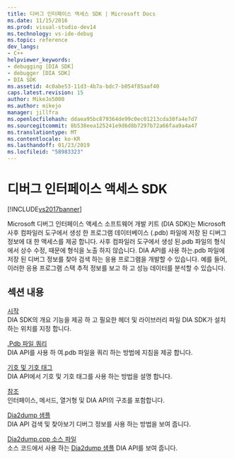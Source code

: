 ```yaml
---
title: 디버그 인터페이스 액세스 SDK | Microsoft Docs
ms.date: 11/15/2016
ms.prod: visual-studio-dev14
ms.technology: vs-ide-debug
ms.topic: reference
dev_langs:
- C++
helpviewer_keywords:
- debugging [DIA SDK]
- debugger [DIA SDK]
- DIA SDK
ms.assetid: 4c0abe53-11d3-4b7a-bdc7-b054f85aaf40
caps.latest.revision: 15
author: MikeJo5000
ms.author: mikejo
manager: jillfra
ms.openlocfilehash: ddaea95bc879364de99c0ec01213cda30fa4e7d7
ms.sourcegitcommit: 8b538eea125241e9d6d8b7297b72a66faa9a4a47
ms.translationtype: MT
ms.contentlocale: ko-KR
ms.lasthandoff: 01/23/2019
ms.locfileid: "58983323"
---
```

# <a name="debug-interface-access-sdk"></a>디버그 인터페이스 액세스 SDK
[!INCLUDE[vs2017banner](../../includes/vs2017banner.md)]

Microsoft 디버그 인터페이스 액세스 소프트웨어 개발 키트 (DIA SDK)는 Microsoft 사후 컴파일러 도구에서 생성 한 프로그램 데이터베이스 (.pdb) 파일에 저장 된 디버그 정보에 대 한 액세스를 제공 합니다. 사후 컴파일러 도구에서 생성 된.pdb 파일의 형식에서 상수 수정, 때문에 형식을 노출 하지 않습니다. DIA API를 사용 하는.pdb 파일에 저장 된 디버그 정보를 찾아 검색 하는 응용 프로그램을 개발할 수 있습니다. 예를 들어, 이러한 응용 프로그램 스택 추적 정보를 보고 하 고 성능 데이터를 분석할 수 있습니다.  
  
## <a name="in-this-section"></a>섹션 내용  
 [시작](../../debugger/debug-interface-access/getting-started-debug-interface-access-sdk.md)  
 DIA SDK의 개요 기능을 제공 하 고 필요한 헤더 및 라이브러리 파일 DIA SDK가 설치 하는 위치를 지정 합니다.  
  
 [.Pdb 파일 쿼리](../../debugger/debug-interface-access/querying-the-dot-pdb-file.md)  
 DIA API를 사용 하 여.pdb 파일을 쿼리 하는 방법에 지침을 제공 합니다.  
  
 [기호 및 기호 태그](../../debugger/debug-interface-access/symbols-and-symbol-tags.md)  
 DIA API에서 기호 및 기호 태그를 사용 하는 방법을 설명 합니다.  
  
 [참조](../../debugger/debug-interface-access/debug-interface-access-sdk-reference.md)  
 인터페이스, 메서드, 열거형 및 DIA API의 구조를 포함합니다.  
  
 [Dia2dump 샘플](../../debugger/debug-interface-access/dia2dump-sample.md)  
 DIA API 검색 및 찾아보기 디버그 정보를 사용 하는 방법을 보여 줍니다.  
  
 [Dia2dump.cpp 소스 파일](../../debugger/debug-interface-access/dia2dump-cpp-source-file.md)  
 소스 코드에서 사용 하는 [Dia2dump 샘플](../../debugger/debug-interface-access/dia2dump-sample.md) DIA API를 보여 줍니다.
